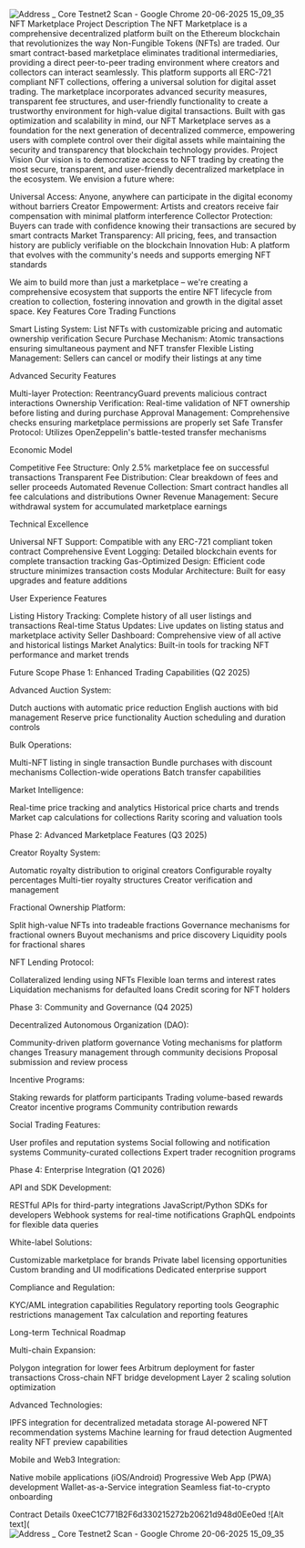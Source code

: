 ![Address _ Core Testnet2 Scan - Google Chrome 20-06-2025 15_09_35](https://github.com/user-attachments/assets/ff7eef10-737b-4c8c-a356-080f723e360f)NFT Marketplace
Project Description
The NFT Marketplace is a comprehensive decentralized platform built on the Ethereum blockchain that revolutionizes the way Non-Fungible Tokens (NFTs) are traded. Our smart contract-based marketplace eliminates traditional intermediaries, providing a direct peer-to-peer trading environment where creators and collectors can interact seamlessly.
This platform supports all ERC-721 compliant NFT collections, offering a universal solution for digital asset trading. The marketplace incorporates advanced security measures, transparent fee structures, and user-friendly functionality to create a trustworthy environment for high-value digital transactions.
Built with gas optimization and scalability in mind, our NFT Marketplace serves as a foundation for the next generation of decentralized commerce, empowering users with complete control over their digital assets while maintaining the security and transparency that blockchain technology provides.
Project Vision
Our vision is to democratize access to NFT trading by creating the most secure, transparent, and user-friendly decentralized marketplace in the ecosystem. We envision a future where:

Universal Access: Anyone, anywhere can participate in the digital economy without barriers
Creator Empowerment: Artists and creators receive fair compensation with minimal platform interference
Collector Protection: Buyers can trade with confidence knowing their transactions are secured by smart contracts
Market Transparency: All pricing, fees, and transaction history are publicly verifiable on the blockchain
Innovation Hub: A platform that evolves with the community's needs and supports emerging NFT standards

We aim to build more than just a marketplace – we're creating a comprehensive ecosystem that supports the entire NFT lifecycle from creation to collection, fostering innovation and growth in the digital asset space.
Key Features
Core Trading Functions

Smart Listing System: List NFTs with customizable pricing and automatic ownership verification
Secure Purchase Mechanism: Atomic transactions ensuring simultaneous payment and NFT transfer
Flexible Listing Management: Sellers can cancel or modify their listings at any time

Advanced Security Features

Multi-layer Protection: ReentrancyGuard prevents malicious contract interactions
Ownership Verification: Real-time validation of NFT ownership before listing and during purchase
Approval Management: Comprehensive checks ensuring marketplace permissions are properly set
Safe Transfer Protocol: Utilizes OpenZeppelin's battle-tested transfer mechanisms

Economic Model

Competitive Fee Structure: Only 2.5% marketplace fee on successful transactions
Transparent Fee Distribution: Clear breakdown of fees and seller proceeds
Automated Revenue Collection: Smart contract handles all fee calculations and distributions
Owner Revenue Management: Secure withdrawal system for accumulated marketplace earnings

Technical Excellence

Universal NFT Support: Compatible with any ERC-721 compliant token contract
Comprehensive Event Logging: Detailed blockchain events for complete transaction tracking
Gas-Optimized Design: Efficient code structure minimizes transaction costs
Modular Architecture: Built for easy upgrades and feature additions

User Experience Features

Listing History Tracking: Complete history of all user listings and transactions
Real-time Status Updates: Live updates on listing status and marketplace activity
Seller Dashboard: Comprehensive view of all active and historical listings
Market Analytics: Built-in tools for tracking NFT performance and market trends

Future Scope
Phase 1: Enhanced Trading Capabilities (Q2 2025)

Advanced Auction System:

Dutch auctions with automatic price reduction
English auctions with bid management
Reserve price functionality
Auction scheduling and duration controls


Bulk Operations:

Multi-NFT listing in single transaction
Bundle purchases with discount mechanisms
Collection-wide operations
Batch transfer capabilities


Market Intelligence:

Real-time price tracking and analytics
Historical price charts and trends
Market cap calculations for collections
Rarity scoring and valuation tools



Phase 2: Advanced Marketplace Features (Q3 2025)

Creator Royalty System:

Automatic royalty distribution to original creators
Configurable royalty percentages
Multi-tier royalty structures
Creator verification and management


Fractional Ownership Platform:

Split high-value NFTs into tradeable fractions
Governance mechanisms for fractional owners
Buyout mechanisms and price discovery
Liquidity pools for fractional shares


NFT Lending Protocol:

Collateralized lending using NFTs
Flexible loan terms and interest rates
Liquidation mechanisms for defaulted loans
Credit scoring for NFT holders



Phase 3: Community and Governance (Q4 2025)

Decentralized Autonomous Organization (DAO):

Community-driven platform governance
Voting mechanisms for platform changes
Treasury management through community decisions
Proposal submission and review process


Incentive Programs:

Staking rewards for platform participants
Trading volume-based rewards
Creator incentive programs
Community contribution rewards


Social Trading Features:

User profiles and reputation systems
Social following and notification systems
Community-curated collections
Expert trader recognition programs



Phase 4: Enterprise Integration (Q1 2026)

API and SDK Development:

RESTful APIs for third-party integrations
JavaScript/Python SDKs for developers
Webhook systems for real-time notifications
GraphQL endpoints for flexible data queries


White-label Solutions:

Customizable marketplace for brands
Private label licensing opportunities
Custom branding and UI modifications
Dedicated enterprise support


Compliance and Regulation:

KYC/AML integration capabilities
Regulatory reporting tools
Geographic restrictions management
Tax calculation and reporting features



Long-term Technical Roadmap

Multi-chain Expansion:

Polygon integration for lower fees
Arbitrum deployment for faster transactions
Cross-chain NFT bridge development
Layer 2 scaling solution optimization


Advanced Technologies:

IPFS integration for decentralized metadata storage
AI-powered NFT recommendation systems
Machine learning for fraud detection
Augmented reality NFT preview capabilities


Mobile and Web3 Integration:

Native mobile applications (iOS/Android)
Progressive Web App (PWA) development
Wallet-as-a-Service integration
Seamless fiat-to-crypto onboarding

Contract Details
0xeeC1C771B2F6d330215272b20621d948d0Ee0ed
![Alt text](![Address _ Core Testnet2 Scan - Google Chrome 20-06-2025 15_09_35](https://github.com/user-attachments/assets/0ef6fb9a-50c2-45d6-9ea8-053370c1af8d)

